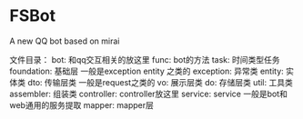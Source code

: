 # FSBot
A new QQ bot based on mirai

文件目录：
    bot: 和qq交互相关的放这里
        func: bot的方法
        task: 时间类型任务
    foundation: 基础层 一般是exception entity 之类的
        exception: 异常类
        entity: 实体类
            dto: 传输层类 一般是request之类的
            vo: 展示层类
            do: 存储层类
        util: 工具类
        assembler: 组装类
    controller: controller放这里
    service: service 一般是bot和web通用的服务提取
    mapper: mapper层
    
    